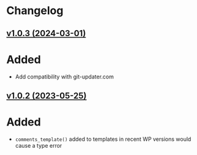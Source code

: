 Changelog
=========

## [v1.0.3 (2024-03-01)](https://github.com/inpsyde/disable-comments/releases/tag/1.0.3)

# Added
* Add compatibility with git-updater.com

## [v1.0.2 (2023-05-25)](https://github.com/inpsyde/disable-comments/releases/tag/1.0.2)

# Added
* `comments_template()` added to templates in recent WP versions would cause a type error

